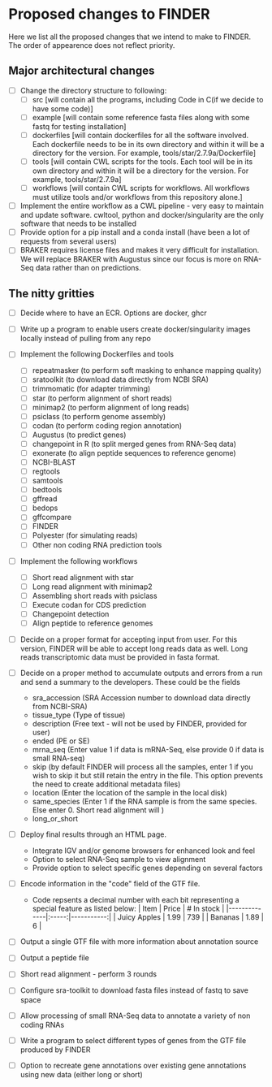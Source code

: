 # Proposed changes to FINDER

Here we list all the proposed changes that we intend to make to FINDER. The order of appearence does not reflect priority.

## Major architectural changes

- [ ] Change the directory structure to following:
	- [ ] src [will contain all the programs, including Code in C(if we decide to have some code)]
	- [ ] example [will contain some reference fasta files along with some fastq for testing installation]
	- [ ] dockerfiles [will contain dockerfiles for all the software involved. Each dockerfile needs to be in its own directory and within it will be a directory for the version. For example, tools/star/2.7.9a/Dockerfile]
	- [ ] tools [will contain CWL scripts for the tools. Each tool will be in its own directory and within it will be a directory for the version. For example, tools/star/2.7.9a]
	- [ ] workflows [will contain CWL scripts for workflows. All workflows must utilize tools and/or workflows from this repository alone.]
- [ ] Implement the entire workflow as a CWL pipeline - very easy to maintain and update software. cwltool, python and docker/singularity are the only software that needs to be installed
- [ ] Provide option for a pip install and a conda install (have been a lot of requests from several users)
- [ ] BRAKER requires license files and makes it very difficult for installation. We will replace BRAKER with Augustus since our focus is more on RNA-Seq data rather than on predictions.

## The nitty gritties

- [ ] Decide where to have an ECR. Options are docker, ghcr
- [ ] Write up a program to enable users create docker/singularity images locally instead of pulling from any repo
- [ ] Implement the following Dockerfiles and tools
	- [ ] repeatmasker (to perform soft masking to enhance mapping quality) 
	- [ ] sratoolkit (to download data directly from NCBI SRA)
	- [ ] trimmomatic (for adapter trimming)
	- [ ] star (to perform alignment of short reads)
	- [ ] minimap2 (to perform alignment of long reads)
	- [ ] psiclass (to perform genome assembly)
	- [ ] codan (to perform coding region annotation)
	- [ ] Augustus (to predict genes)
	- [ ] changepoint in R (to split merged genes from RNA-Seq data)
	- [ ] exonerate (to align peptide sequences to reference genome)
	- [ ] NCBI-BLAST
	- [ ] regtools
	- [ ] samtools
	- [ ] bedtools
	- [ ] gffread
	- [ ] bedops
	- [ ] gffcompare
	- [ ] FINDER
	- [ ] Polyester (for simulating reads)
	- [ ] Other non coding RNA prediction tools 
- [ ] Implement the following workflows
	- [ ] Short read alignment with star
	- [ ] Long read alignment with minimap2
	- [ ] Assembling short reads with psiclass
	- [ ] Execute codan for CDS prediction
	- [ ] Changepoint detection
	- [ ] Align peptide to reference genomes
- [ ] Decide on a proper format for accepting input from user. For this version, FINDER will be able to accept long reads data as well. Long reads transcriptomic data must be provided in fasta format.
- [ ] Decide on a proper method to accumulate outputs and errors from a run and send a summary to the developers. These could be the fields
	- sra_accession (SRA Accession number to download data directly from NCBI-SRA)
	- tissue_type (Type of tissue)
	- description (Free text - will not be used by FINDER, provided for user)
	- ended (PE or SE)
	- mrna_seq (Enter value 1 if data is mRNA-Seq, else provide 0 if data is small RNA-seq)
	- skip (by default FINDER will process all the samples, enter 1 if you wish to skip it but still retain the entry in the file. This option prevents the need to create additional metadata files)
	- location (Enter the location of the sample in the local disk)
	- same_species (Enter 1 if the RNA sample is from the same species. Else enter 0. Short read alignment will )
	- long_or_short
- [ ] Deploy final results through an HTML page. 
	- Integrate IGV and/or genome browsers for enhanced look and feel
	- Option to select RNA-Seq sample to view alignment
	- Provide option to select specific genes depending on several factors
- [ ] Encode information in the "code" field of the GTF file.
	- Code repsents a decimal number with each bit representing a special feature as listed below:
	| Item         | Price | # In stock |
	|--------------|:-----:|-----------:|
	| Juicy Apples |  1.99 |        739 |
	| Bananas      |  1.89 |          6 |

- [ ] Output a single GTF file with more information about annotation source
- [ ] Output a peptide file 
- [ ] Short read alignment - perform 3 rounds
- [ ] Configure sra-toolkit to download fasta files instead of fastq to save space
- [ ] Allow processing of small RNA-Seq data to annotate a variety of non coding RNAs
- [ ] Write a program to select different types of genes from the GTF file produced by FINDER
- [ ] Option to recreate gene annotations over existing gene annotations using new data (either long or short)